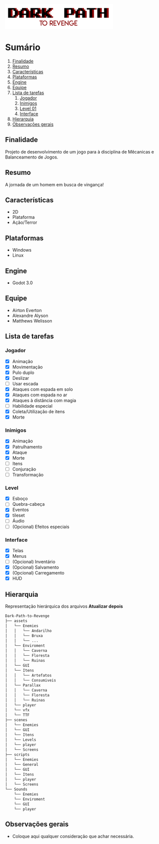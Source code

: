 ![Dark Path to revenge](assets/logo.png)
# Sumário

1. [Finalidade](#finalidade)
2. [Resumo](#resumo)
3. [Características](#caracteristicas)
4. [Plataformas](#plataformas)
5. [Engine](#engine)
6. [Equipe](#equipe)
7. [Lista de tarefas](#listadetarefas)
    1. [Jogador](#jogador)
    2. [Inimigos](#inimigos)
    3. [Level 01](#level01)
    4. [Interface](#interface)
8. [Hierarquia](#hierarquia)
9. [Observações gerais](#observacoes)

## Finalidade
<a name="finalidade"></a>
Projeto de desenvolvimento de um jogo para à disciplina de Mêcanicas e Balanceamento de Jogos.

## Resumo
<a name="resumo"></a>
A jornada de um homem em busca de vingança!

## Características
<a name="caracteristicas"></a>
- 2D
- Plataforma
- Ação/Terror

## Plataformas
<a name="plataformas"></a>
- Windows
- Linux

## Engine
<a name="engine"></a>
- Godot 3.0

## Equipe
<a name="equipe"></a>
- Airton Everton
- Alexandre Alyson
- Matthews Welisson

## Lista de tarefas
<a name="listadetarefas"></a>

### Jogador
<a name="jogador"></a>
- [x] Animação 
- [x] Movimentação
- [x] Pulo duplo
- [x] Deslizar
- [ ] Usar escada
- [x] Ataques com espada em solo
- [x] Ataques com espada no ar
- [x] Ataques à distância com magia
- [ ] Habilidade especial
- [x] Coleta/Utilização de itens
- [x] Morte

### Inimigos
<a name="inimigos"></a>
- [x] Animação 
- [x] Patrulhamento
- [x] Ataque
- [x] Morte
- [ ] Itens
- [ ] Conjuração
- [ ] Transformação

### Level
<a name="level01"></a>
- [x] Esboço
- [ ] Quebra-cabeça
- [x] Eventos
- [x] tileset
- [ ] Áudio
- [ ] \(Opcional) Efeitos especiais

### Interface
<a name="interface"></a>
- [x] Telas
- [x] Menus
- [ ] \(Opcional) Inventário
- [x] \(Opcional) Salvamento
- [x] \(Opcional) Carregamento
- [x] HUD

## Hierarquia
<a name="hierarquia"></a>
Representação hierárquica dos arquivos
**Atualizar depois**
```
Dark-Path-to-Revenge
├── assets
│   └── Enemies
│   │   └── Andarilho
│   │   └── Bruxa
│   │   └── ...
│   └── Enviroment
│   │   └── Caverna
│   │   └── Floresta
│   │   └── Ruinas
│   └── GUI
│   └── Itens
│   │   └── Artefatos
│   │   └── Consumiveis
│   └── Parallax
│   │   └── Caverna
│   │   └── Floresta
│   │   └── Ruinas
│   └── player
│   └── vfx
│   └── TTF
├── scenes
│   └── Enemies
│   └── GUI
│   └── Itens
│   └── Levels
│   └── player
│   └── Screens
├── scripts
│   └── Enemies
│   └── General
│   └── GUI
│   └── Itens
│   └── player
│   └── Screens
└── Sounds
    └── Enemies
    └── Enviroment
    └── GUI
    └── player
```

## Observações gerais
<a name="observacoes"></a>
- Coloque aqui qualquer consideração que achar necessária.

